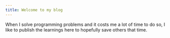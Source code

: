 ```yaml
---
title: Welcome to my blog
---
```

When I solve programming problems and it costs me a lot of time to do so, I like to publish the learnings here to hopefully save others that time.
